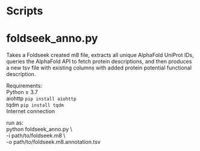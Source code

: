 # Scripts
# **foldseek_anno.py**    
Takes a Foldseek created m8 file, extracts all unique AlphaFold UniProt IDs, queries the AlphaFold API to fetch protein descriptions, and then produces a new tsv file with existing columns with added protein potential functional description.  

Requirements:  
Python ≥ 3.7  
aiohttp ```pip install aiohttp```  
tqdm	```pip install tqdm```  
Internet connection  

run as:  
python foldseek_anno.py \  
-i path/to/foldseek.m8 \  
-o path/to/foldseek.m8.annotation.tsv  

